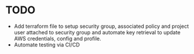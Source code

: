 # TODO

- Add terraform file to setup security group, associated policy and project user attached to security group and automate key retrieval to update AWS credentials, config and profile.
- Automate testing via CI/CD